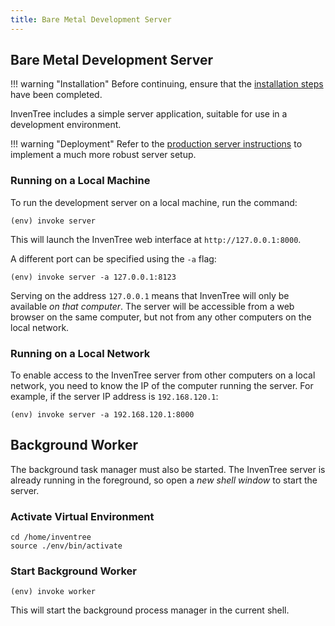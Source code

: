 ```yaml
---
title: Bare Metal Development Server
---
```


## Bare Metal Development Server

!!! warning "Installation"
    Before continuing, ensure that the [installation steps](./install.md) have been completed.

InvenTree includes a simple server application, suitable for use in a development environment.

!!! warning "Deployment"
    Refer to the [production server instructions](./bare_prod.md) to implement a much more robust server setup.

### Running on a Local Machine

To run the development server on a local machine, run the command:

```
(env) invoke server
```

This will launch the InvenTree web interface at `http://127.0.0.1:8000`.

A different port can be specified using the `-a` flag:

```
(env) invoke server -a 127.0.0.1:8123
```

Serving on the address `127.0.0.1` means that InvenTree will only be available *on that computer*. The server will be accessible from a web browser on the same computer, but not from any other computers on the local network.

### Running on a Local Network

To enable access to the InvenTree server from other computers on a local network, you need to know the IP of the computer running the server. For example, if the server IP address is `192.168.120.1`:

```
(env) invoke server -a 192.168.120.1:8000
```

## Background Worker

The background task manager must also be started. The InvenTree server is already running in the foreground, so open a *new shell window* to start the server.

### Activate Virtual Environment

```
cd /home/inventree
source ./env/bin/activate
```

### Start Background Worker

```
(env) invoke worker
```

This will start the background process manager in the current shell.
